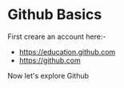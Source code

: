 # Github Basics

First creare an account here:-
- https://education.github.com
- https://github.com

Now let's explore Github

